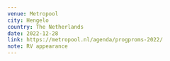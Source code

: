 ```yaml
---
venue: Metropool
city: Hengelo
country: The Netherlands
date: 2022-12-28
link: https://metropool.nl/agenda/progproms-2022/
note: RV appearance
---
```

